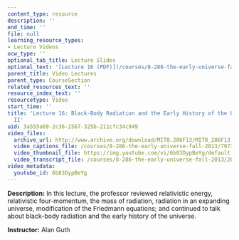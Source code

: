 ```yaml
---
content_type: resource
description: ''
end_time: ''
file: null
learning_resource_types:
- Lecture Videos
ocw_type: ''
optional_tab_title: Lecture Slides
optional_text: '[Lecture 16 (PDF)](/courses/8-286-the-early-universe-fall-2013/resources/mit8_286f13_lec16)'
parent_title: Video Lectures
parent_type: CourseSection
related_resources_text: ''
resource_index_text: ''
resourcetype: Video
start_time: ''
title: 'Lecture 16: Black-Body Radiation and the Early History of the Universe, Part
  II'
uid: 3a555a69-2c36-2567-325b-211cfc34c949
video_files:
  archive_url: http://www.archive.org/download/MIT8.286F13/MIT8_286F13_lec16_300k.mp4
  video_captions_file: /courses/8-286-the-early-universe-fall-2013/7973c238a01f5fe983f28ba715c4d984_6b83DypBeYg.vtt
  video_thumbnail_file: https://img.youtube.com/vi/6b83DypBeYg/default.jpg
  video_transcript_file: /courses/8-286-the-early-universe-fall-2013/20c456df533b6f63151a28bfe9df60eb_6b83DypBeYg.pdf
video_metadata:
  youtube_id: 6b83DypBeYg
---
```


**Description:** In this lecture, the professor reviewed relativistic energy, relativistic four-momentum, the mass of radiation, radiation in an expanding universe, modification of the Friedmann equations; and continued to talk about black-body radiation and the early history of the universe.

**Instructor:** Alan Guth

